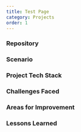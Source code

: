 ```yaml
---
title: Test Page
category: Projects
order: 1
---
```

### Repository

### Scenario

### Project Tech Stack

### Challenges Faced

### Areas for Improvement   

### Lessons Learned

